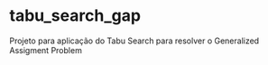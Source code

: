 # tabu_search_gap
Projeto para aplicação do Tabu Search para resolver o Generalized Assigment Problem
